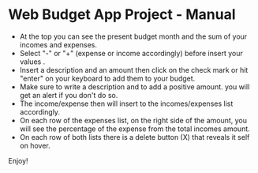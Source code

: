 # Web Budget App Project - Manual

- At the top you can see the present budget month and the sum of your incomes and expenses.
- Select "-" or "+" (expense or income accordingly) before insert your values .
- Insert a description and an amount then click on the check mark or hit "enter" on your keyboard to add them to your budget.
- Make sure to write a description and to add a positive amount. you will get an alert if you don't do so.
- The income/expense then will insert to the incomes/expenses list accordingly.
- On each row of the expenses list, on the right side of the amount, you will see the percentage of the expense from the
total incomes amount.
- On each row of both lists there is a delete button (X) that reveals it self on hover.

Enjoy!
